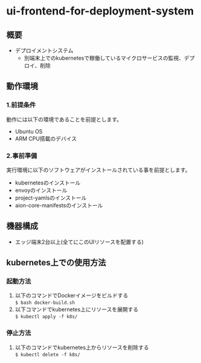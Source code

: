 # ui-frontend-for-deployment-system
## 概要
* デプロイメントシステム
    * 別端末上でのkubernetesで稼働しているマイクロサービスの監視、デプロイ、削除

## 動作環境
### 1.前提条件
動作には以下の環境であることを前提とします。
* Ubuntu OS
* ARM CPU搭載のデバイス

### 2.事前準備
実行環境に以下のソフトウェアがインストールされている事を前提とします。
* kubernetesのインストール
* envoyのインストール
* project-yamlsのインストール
* aion-core-manifestsのインストール

## 機器構成
* エッジ端末2台以上(全てにこのUIリソースを配置する)

## kubernetes上での使用方法
### 起動方法
1. 以下のコマンドでDockerイメージをビルドする  
`$ bash docker-build.sh`
2. 以下コマンドでkubernetes上にリソースを展開する  
`$ kubectl apply -f k8s/`

### 停止方法
1. 以下のコマンドでkubernetes上からリソースを削除する  
`$ kubectl delete -f k8s/`